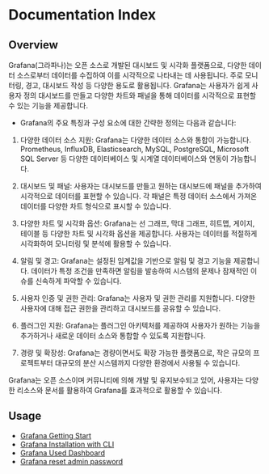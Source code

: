 # Documentation Index

## Overview


Grafana(그라파나)는 오픈 소스로 개발된 대시보드 및 시각화 플랫폼으로, 다양한 데이터 소스로부터 데이터를 수집하여 이를 시각적으로 나타내는 데 사용됩니다. 주로 모니터링, 경고, 대시보드 작성 등 다양한 용도로 활용됩니다. Grafana는 사용자가 쉽게 사용자 정의 대시보드를 만들고 다양한 차트와 패널을 통해 데이터를 시각적으로 표현할 수 있는 기능을 제공합니다.

- Grafana의 주요 특징과 구성 요소에 대한 간략한 정의는 다음과 같습니다:

1. 다양한 데이터 소스 지원:
Grafana는 다양한 데이터 소스와 통합이 가능합니다. Prometheus, InfluxDB, Elasticsearch, MySQL, PostgreSQL, Microsoft SQL Server 등 다양한 데이터베이스 및 시계열 데이터베이스와 연동이 가능합니다.

2. 대시보드 및 패널:
사용자는 대시보드를 만들고 원하는 대시보드에 패널을 추가하여 시각적으로 데이터를 표현할 수 있습니다. 각 패널은 특정 데이터 소스에서 가져온 데이터를 다양한 차트 형식으로 표시할 수 있습니다.

3. 다양한 차트 및 시각화 옵션:
Grafana는 선 그래프, 막대 그래프, 히트맵, 게이지, 테이블 등 다양한 차트 및 시각화 옵션을 제공합니다. 사용자는 데이터를 적절하게 시각화하여 모니터링 및 분석에 활용할 수 있습니다.

4. 알림 및 경고:
Grafana는 설정된 임계값을 기반으로 알림 및 경고 기능을 제공합니다. 데이터가 특정 조건을 만족하면 알림을 발송하여 시스템의 문제나 잠재적인 이슈를 신속하게 파악할 수 있습니다.

5. 사용자 인증 및 권한 관리:
Grafana는 사용자 및 권한 관리를 지원합니다. 다양한 사용자에 대해 접근 권한을 관리하고 대시보드를 공유할 수 있습니다.

6. 플러그인 지원:
Grafana는 플러그인 아키텍처를 제공하여 사용자가 원하는 기능을 추가하거나 새로운 데이터 소스와 통합할 수 있도록 지원합니다.

7. 경량 및 확장성:
Grafana는 경량이면서도 확장 가능한 플랫폼으로, 작은 규모의 프로젝트부터 대규모의 분산 시스템까지 다양한 환경에서 사용될 수 있습니다.

Grafana는 오픈 소스이며 커뮤니티에 의해 개발 및 유지보수되고 있어, 사용자는 다양한 리소스와 문서를 활용하여 Grafana를 효과적으로 활용할 수 있습니다.


## Usage
- [Grafana Getting Start](./grafana-getting-start.md)
- [Grafana Installation with CLI](./grafana-install-cli.md)
- [Grafana Used Dashboard](./grafana-dashboard-k8s-cluster.md)
- [Grafana reset admin password](./grafana-admin-password-reset.md)